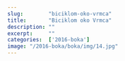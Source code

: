 ```yaml
---
slug:        "biciklom-oko-vrmca"
title:       "Biciklom oko Vrmca"
description: ""
excerpt:     ""
categories:  ['2016-boka']
image: "/2016-boka/boka/img/14.jpg"
---
```

